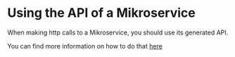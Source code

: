 # Using the API of a Mikroservice

When making http calls to a Mikroservice, you should use its generated API. 

You can find more information on how to do that
[here](../../frontend/HowTo#using-the-generated-api)

